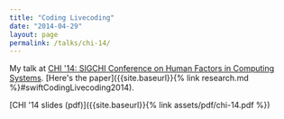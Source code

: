 ```yaml
---
title: "Coding Livecoding"
date: "2014-04-29"
layout: page
permalink: /talks/chi-14/
---
```


My talk at [CHI '14: SIGCHI Conference on Human Factors in Computing
Systems](http://chi2014.acm.org). [Here's the paper]({{site.baseurl}}{% link
research.md %}#swiftCodingLivecoding2014).

[CHI '14 slides (pdf)]({{site.baseurl}}{% link assets/pdf/chi-14.pdf %})
